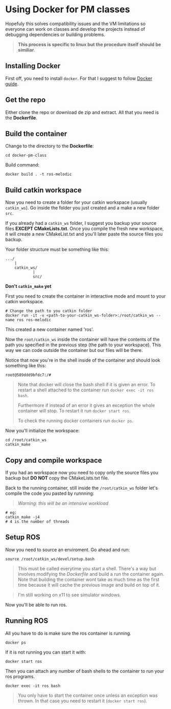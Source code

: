 # Using Docker for PM classes
Hopefuly this solves compatibility issues and the VM limitations so everyone can work on classes and develop the projects instead of debugging dependencies or building problems.
>**This process is specific to linux but the procedure itself should be similiar**.
>
## Installing Docker
First off, you need to install `docker`. For that I suggest to follow [Docker guide](https://docs.docker.com/get-docker/).

## Get the repo
Either clone the repo or download de zip and extract. All that you need is the **Dockerfile**.

## Build the container
Change to the directory to the **Dockerfile**:
```
cd docker-pm-class
```
Build command:
```
docker build . -t ros-melodic
```

## Build catkin workspace
Now you need to create a folder for your catkin workspace (usually `catkin_ws`). Go inside the folder you just created and a make a new folder `src`.

If you already had a `catkin_ws` folder, I suggest you backup your source files **EXCEPT CMakeLists.txt**. Once you compile the fresh new workspace, it will create a new CMakeList.txt and you'll later paste the source files you backup.

Your folder structure must be something like this:
```
.../
    |
    catkin_ws/
            |
            src/
```
**Don't `catkin_make` yet**

First you need to create the container in interactive mode and mount to your catkin workspace.
```
# Change the path to you catkin folder
docker run -it -v <path-to-your-catkin_ws-folder>:/root/catkin_ws --name ros ros-melodic
```
This created a new container named 'ros'.

Now the `root/catkin_ws` inside the container will have the contents of the path you specified in the previous step (the path to your workspace). This way we can code outside the container but our files will be there.

Notice that now you're in the shell inside of the container and should look something like this:
```
root@589ddd9bfdc7:/# 
```
> Note that docker will close the bash shell if it is given an error. To restart a shell attached to the container run `docker exec -it ros bash`.
>
> Furthermore if instead of an error it gives an exception the whole container will stop. To restart it run `docker start ros`.
>
> To check the running docker containers run `docker ps`.
>
Now you'll initialize the workspace:
```
cd /root/catkin_ws
catkin_make
```
## Copy and compile workspace
If you had an workspace now you need to copy only the source files you backup but **DO NOT** copy the CMakeLists.txt file.

Back to the running container, still inside the `/root/catkin_ws` folder let's compile the code you pasted by runnning:

>_Warning: this will be an intensive workload_
>
```
# eg:
catkin_make -j4
# 4 is the number of threads
```
## Setup ROS
Now you need to source an enviroment.
Go ahead and run:
```
source /root/catkin_ws/devel/setup.bash
```
> This must be called everytime you start a shell. There's a way but involves modifying the _Dockerfile_ and build a run the container again. Note that building the container wont take as much time as the first time because it will cache the previous image and build on top of it.
>

> I'm still working on x11 to see simulator windows.
>
Now you'll be able to run ros.

## Running ROS
All you have to do is make sure the ros container is running.
```
docker ps
```
If it is not running you can start it with:
```
docker start ros
```
Then you can attach any number of bash shells to the container to run your ros programs.
```
docker exec -it ros bash
```
> You only have to start the container once unless an exception was thrown. In that case you need to restart it (`docker start ros`).
>

